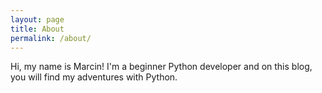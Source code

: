 ```yaml
---
layout: page
title: About
permalink: /about/
---
```


Hi, my name is Marcin! I'm a beginner Python developer and on this blog, you will find my adventures with Python.
